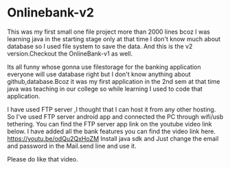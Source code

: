 # Onlinebank-v2
This was my first small one file project more than 2000 lines bcoz I was learning java in the starting stage only at that time I don't know much about database so I used file system to save the data.
And this is the v2 version.Checkout the OnlineBank-v1 as well.

Its all funny whose gonna use filestorage for the banking application everyone will use database right but I don't know anything about github,database.Bcoz it
was my first application in the 2nd sem at that time java was teaching in our college so while learning I used to code that application.

I have used FTP server ,I thought that I can host it from any other hosting.
So I've used FTP server android app and connected the PC through wifi/usb tethering.
You can find the FTP server app link on the youtube video link below.
I have added all the bank features you can find the video link here.
https://youtu.be/odQu2QxHoZM
Install java sdk and
Just change the email and password in the Mail.send line and use it.

Please do like that video.
